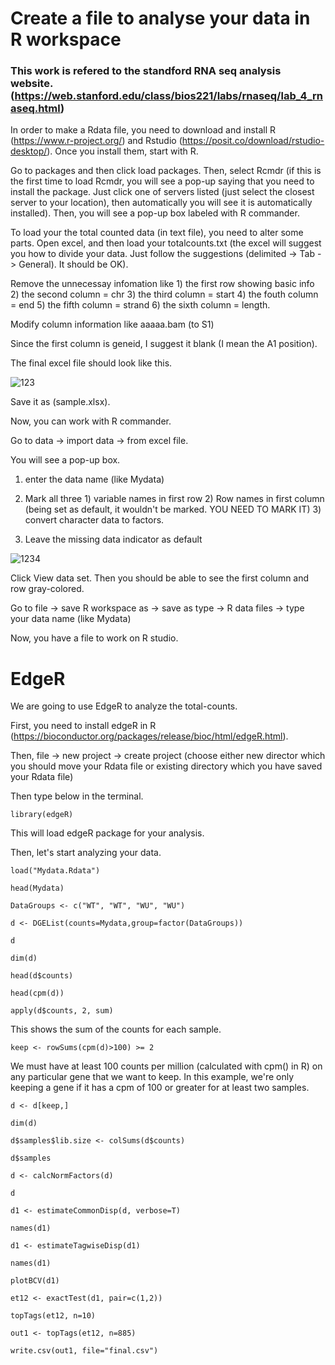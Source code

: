 # Create a file to analyse your data in R workspace
### This work is refered to the standford RNA seq analysis website. (https://web.stanford.edu/class/bios221/labs/rnaseq/lab_4_rnaseq.html)
In order to make a Rdata file, you need to download and install R (https://www.r-project.org/) and Rstudio (https://posit.co/download/rstudio-desktop/).
Once you install them, start with R.


Go to packages and then click load packages. Then, select Rcmdr (if this is the first time to load Rcmdr, you will see a pop-up saying that you need to install the package. Just click one of servers listed (just select the closest server to your location), then automatically you will see it is automatically installed).
Then, you will see a pop-up box labeled with R commander. 


To load your the total counted data (in text file), you need to alter some parts.
Open excel, and then load your totalcounts.txt (the excel will suggest you how to divide your data. Just follow the suggestions (delimited -> Tab -> General). It should be OK).


Remove the unnecessay infomation like 1) the first row showing basic info 2) the second column = chr 3) the third column = start 4) the fouth column = end 5) the fifth column = strand 6) the sixth column = length. 


Modify column information like aaaaa.bam (to S1)


Since the first column is geneid, I suggest it blank (I mean the A1 position).


The final excel file should look like this.



![123](https://user-images.githubusercontent.com/105310312/210405420-99a88765-1d46-4daa-96de-9ec1c8eba797.png)

Save it as (sample.xlsx).


Now, you can work with R commander.


Go to data -> import data -> from excel file.

You will see a pop-up box.


1) enter the data name (like Mydata)


2) Mark all three 1) variable names in first row 2) Row names in first column (being set as default, it wouldn't be marked. YOU NEED TO MARK IT) 3) convert character data to factors.

3) Leave the missing data indicator as default <empty cell>  

  
  
 ![1234](https://user-images.githubusercontent.com/105310312/210407051-ac6d6d00-e4a7-45ed-8f5b-1b95530034e1.png)

  
Click View data set. Then you should be able to see the first column and row gray-colored.
  
  
Go to file -> save R workspace as -> save as type -> R data files -> type your data name (like Mydata) 
  
  
Now, you have a file to work on R studio.
  

# EdgeR
  
We are going to use EdgeR to analyze the total-counts.
  
First, you need to install edgeR in R (https://bioconductor.org/packages/release/bioc/html/edgeR.html).

  Then, file -> new project -> create project (choose either new director which you should move your Rdata file or existing directory which you have saved your Rdata file)
  
  Then type below in the terminal.
``` 
library(edgeR)
```
  This will load edgeR package for your analysis.
  
  
Then, let's start analyzing your data.
  

  ```
  load("Mydata.Rdata")
  ```
  
  ```
  head(Mydata)
  ```
  
  ```
  DataGroups <- c("WT", "WT", "WU", "WU")
  ```
                
```
d <- DGEList(counts=Mydata,group=factor(DataGroups))
```
  
```
d
```
  
```
dim(d)
```

```
head(d$counts)
```
  
```
head(cpm(d))
```
  
```
apply(d$counts, 2, sum)
```
This shows the sum of the counts for each sample.
```
keep <- rowSums(cpm(d)>100) >= 2
```
We must have at least 100 counts per million (calculated with cpm() in R) on any particular gene that we want to keep. In this example, we're only keeping a gene if it has a cpm of 100 or greater for at least two samples.
 
```
d <- d[keep,]
```
      
```
dim(d)
```
      
```
d$samples$lib.size <- colSums(d$counts)
```
  
```
d$samples
```
  
```
d <- calcNormFactors(d)
```
       
```
d
```
       
```
d1 <- estimateCommonDisp(d, verbose=T)
```
  
```
names(d1)
```
  
```
d1 <- estimateTagwiseDisp(d1)
```
        
```
names(d1)
```
      
```
plotBCV(d1)
```
      
```
et12 <- exactTest(d1, pair=c(1,2))
```
  
```
topTags(et12, n=10)
```
  
```
out1 <- topTags(et12, n=885)
```
        
```
write.csv(out1, file="final.csv")
```
          
  
  
  

 
  
  

  
  



